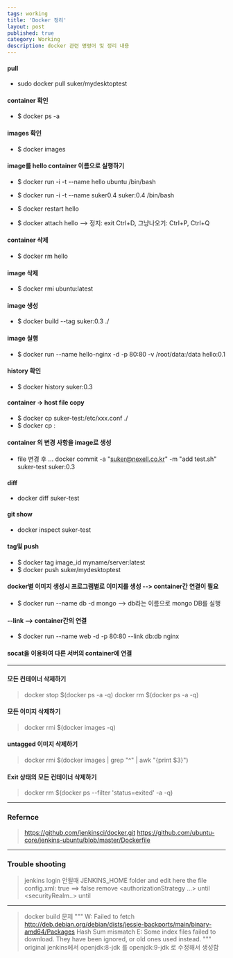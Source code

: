 ```yaml
---
tags: working
title: 'Docker 정리'
layout: post
published: true
category: Working
description: docker 관련 명령어 및 정리 내용
---
```

#### pull 
-  sudo docker pull suker/mydesktoptest

#### container 확인
- $ docker ps -a

#### images 확인
- $ docker images

#### image를 hello container 이름으로 실행하기
- $ docker run -i -t --name hello ubuntu /bin/bash
- $ docker run -i -t --name suker0.4 suker:0.4 /bin/bash

- $ docker restart hello
- $ docker attach hello      -->   정지: exit Ctrl+D, 그냥나오기: Ctrl+P, Ctrl+Q


#### container 삭제
- $ docker rm hello

#### image 삭제
- $ docker rmi ubuntu:latest

#### image 생성
- $ docker build --tag suker:0.3 ./

#### image 실행
- $ docker run --name hello-nginx -d -p 80:80 -v /root/data:/data hello:0.1

#### history 확인
- $ docker history suker:0.3

#### container -> host   file copy
- $ docker cp suker-test:/etc/xxx.conf ./
- $ docker cp <container name>:<path> <host path>

#### container 의 변경 사항을 image로 생성
- file 변경 후 ...
  docker commit -a "suker@nexell.co.kr" -m "add test.sh" suker-test suker:0.3

#### diff
- docker diff suker-test

#### git show
- docker inspect suker-test

#### tag및 push
- $ docker tag image_id myname/server:latest
- $ docker push suker/mydesktoptest

#### docker별 이미지 생성시 프로그램별로 이미지를 생성 --> container간 연결이 필요
- $ docker run --name db -d mongo   -->  db라는 이름으로 mongo DB를 실행

#### --link -->  container간의 연결
- $ docker run --name web -d -p 80:80 --link db:db nginx

#### socat을 이용하여 다른 서버의 container에 연결

---

#### 모든 컨테이너 삭제하기
> docker stop $(docker ps -a -q)
docker rm $(docker ps -a -q)

#### 모든 이미지 삭제하기
> docker rmi $(docker images -q)

#### untagged 이미지 삭제하기
> docker rmi $(docker images | grep "^<none>" | awk "{print $3}")

#### Exit 상태의 모든 컨테이너 삭제하기
> docker rm $(docker ps --filter 'status=exited' -a -q)

---

### Refernce
>https://github.com/jenkinsci/docker.git 
https://github.com/ubuntu-core/jenkins-ubuntu/blob/master/Dockerfile

---

### Trouble shooting

>jenkins login 안될때
JENKINS_HOME folder and edit here the file config.xml:
<useSecurity>true</useSecurity>  ==>  <useSecurity>false</useSecurity>
remove <authorizationStrategy …> until </authorizationStrategy>
<securityRealm..> until </securityRealm>

---

>docker build 문제
"""
W: Failed to fetch http://deb.debian.org/debian/dists/jessie-backports/main/binary-amd64/Packages  Hash Sum mismatch
E: Some index files failed to download. They have been ignored, or old ones used instead.
"""
original jenkins에서 openjdk:8-jdk 를 openjdk:9-jdk 로 수정해서 생성함


